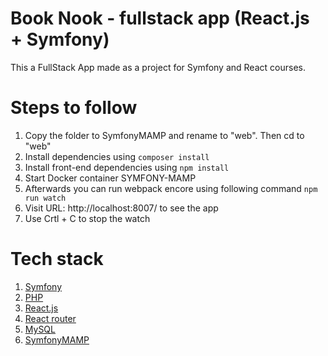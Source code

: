 # Book Nook - fullstack app (React.js + Symfony)

This a FullStack App made as a project for Symfony and React courses.

# Steps to follow

1. Copy the folder to SymfonyMAMP and rename to "web". Then cd to "web"
2. Install dependencies using `composer install`
3. Install front-end dependencies using `npm install`
4. Start Docker container SYMFONY-MAMP
5. Afterwards you can run webpack encore using following command
   `npm run watch`
6. Visit URL: http://localhost:8007/ to see the app
7. Use Crtl + C to stop the watch

# Tech stack

1.  [Symfony](https://symfony.com/)
2.  [PHP](https://www.php.net/)
3.  [React.js](https://reactjs.org/)
4.  [React router](https://reactrouter.com/)
5.  [MySQL](https://www.mysql.com)
6.  [SymfonyMAMP](https://github.com/kalwar/Symfony-MAMP)

